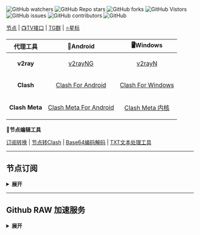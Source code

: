 <p>

  <img alt="GitHub watchers" src="https://img.shields.io/github/watchers/aa1555/Repository"> 

  <img alt="GitHub Repo stars" src="https://img.shields.io/github/stars/aa1555/Repository"> 

  <img alt="GitHub forks" src="https://img.shields.io/github/forks/aa1555/Repository">

  <img alt="GitHub Vistors" src="https://visitor-badge.laobi.icu/badge?page_id=aa1555.Repository">

  <img alt="GitHub issues" src="https://img.shields.io/github/issues/aa1555/Repository"> 

  <img alt="GitHub contributors" src="https://img.shields.io/github/contributors/aa1555/Repository"> 

  <img alt="GitHub" src="https://img.shields.io/github/license/aa1555/Repository">

</p>








[节点](https://github.com/aa1555/Repository/tree/main/Nodes)  | 
[📺TV接口](https://github.com/aa1555/Repository/blob/main/TV%E6%8E%A5%E5%8F%A3.md) | 
[TG群](https://github.com/aa1555/Repository/blob/main/TG%E7%BE%A4.md) | 
[⭐星标](https://github.com/aa1555?tab=stars)







|  代理工具  | 📱Android  | 🖥Windows  |  
|  ----  | ----   | ----  |  
| <p align="center"><b>v2ray</b></p> | <p align="center">[v2rayNG](https://github.com/2dust/v2rayNG/releases)</p> |<p align="center"> [v2rayN](https://github.com/2dust/v2rayN/releases)</p> |  
| <p align="center"><b>Clash</b></p>  |<p align="center"> [Clash For Android](https://github.com/Kr328/ClashForAndroid/releases) </p>|<p align="center"> [Clash For Windows](https://github.com/Fndroid/clash_for_windows_pkg/releases) </p>|  
| <p align="center"><b>Clash Meta</b></p>  |<p align="center"> [Clash Meta For Android](https://github.com/MetaCubeX/ClashMetaForAndroid/releases) </p>|<p align="center"> [Clash Meta 内核](https://github.com/MetaCubeX/Clash.Meta/releases) </p>|  







 🔧<b>节点编辑工具</b>

[订阅转换](https://bianyuan.xyz/) | [节点转Clash](https://v1.v2rayse.com/v2ray-clash/) | [Base64编码解码](https://tool.oschina.net/encrypt?type=3) | [TXT文本处理工具](http://www.txttool.com/)

<hr>








## 节点订阅

<details>
  
  <summary><b>展开</b></summary>

- <b>Clash 订阅链接：</b>
 `https://ghproxy.com/https://raw.githubusercontent.com/aa1555/Repository/main/Nodes/Clash.txt`

- <b>V2Ray 订阅链接：</b>
 `https://ghproxy.com/https://raw.githubusercontent.com/aa1555/Repository/main/Nodes/V2Ray.txt`

<hr>

### [get_subscribe](https://github.com/ermaozi/get_subscribe) 

- <b>Clash订阅链接：</b>
 `https://ghproxy.com/https://raw.githubusercontent.com/ermaozi/get_subscribe/main/subscribe/clash.yml`

- <b>V2ray订阅链接：</b>
 `https://ghproxy.com/https://raw.githubusercontent.com/ermaozi/get_subscribe/main/subscribe/v2ray.txt`

<hr>

### [free_clash_vpn](https://github.com/ermaozi01/free_clash_vpn)

- <b>Clash订阅链接：</b>
  `https://ghproxy.com/https://raw.githubusercontent.com/ermaozi01/free_clash_vpn/main/subscribe/clash.yml`

- <b>V2Ray订阅链接：</b>
  `https://ghproxy.com/https://raw.githubusercontent.com/ermaozi01/free_clash_vpn/main/subscribe/v2ray.txt`

<hr>

### [Proxy](https://github.com/tbbatbb/Proxy) 

- <b>Clash订阅链接:</b>
  `https://ghproxy.com/https://raw.githubusercontent.com/tbbatbb/Proxy/master/dist/clash.config.yaml`
  
- <b>V2Ray订阅链接:</b>
  `https://ghproxy.com/https://raw.githubusercontent.com/tbbatbb/Proxy/master/dist/v2ray.config.txt`

<hr>

### [freenode](https://github.com/ripaojiedian/freenode)

- <b>Clash订阅：</b>
  `https://ghproxy.com/https://raw.githubusercontent.com/ripaojiedian/freenode/main/clash`

- <b>通用base64/v2ray订阅：</b>
  `https://ghproxy.com/https://raw.githubusercontent.com/ripaojiedian/freenode/main/sub`

<hr>

### [Nodpai](https://github.com/Paimonhub/Nodpai)

 - <b>Clash订阅：</b>
   `https://sub.pmsub.me/clash.yaml`

- <b>通用base64/v2ray订阅：</b>

  `https://sub.pmsub.me/base64`

<hr>

### [v2ray](https://github.com/mfuu/v2ray)

- <b>Clash订阅：</b>
  `https://ghproxy.com/https://raw.githubusercontent.com/mfuu/v2ray/master/clash.yaml`

- <b>V2Ray订阅链接:</b>
  `https://ghproxy.com/https://raw.githubusercontent.com/mfuu/v2ray/master/v2ray`

<hr>

### [Free-servers](https://github.com/Pawdroid/Free-servers)

- <b>订阅链接：</b>
   `https://ghproxy.com/https://raw.githubusercontent.com/Pawdroid/Free-servers/main/sub`

<hr>

### TG群[OEO公益免费节点](https://t.me/oeo12)

- <b>Clash订阅链接：</b>

  `https://tt.vg/PZNLh`

- <b>通用订阅链接：</b>

  `https://tt.vg/eHAmR`

<hr>

### [Auto_proxy](https://github.com/w1770946466/Auto_proxy)

<details>
  
  <summary><b>展开复制订阅链接</b></summary>

- <b>多协议Base64编码：</b>

  `https://ghproxy.com/https://raw.githubusercontent.com/w1770946466/Auto_proxy/main/Long_term_subscription_num`

  `合并节点总数: 910`

- <b>多协议Base64编码：</b>

  `https://ghproxy.com/https://raw.githubusercontent.com/w1770946466/Auto_proxy/main/Long_term_subscription1`

  `合并节点总数: 114`

- <b>多协议Base64编码：</b>

  `https://ghproxy.com/https://raw.githubusercontent.com/w1770946466/Auto_proxy/main/Long_term_subscription2`

  `合并节点总数: 114`

- <b>多协议Base64编码：</b>

  `https://ghproxy.com/https://raw.githubusercontent.com/w1770946466/Auto_proxy/main/Long_term_subscription3`

  `合并节点总数: 114`

- <b>多协议Base64编码：</b>

  `https://ghproxy.com/https://raw.githubusercontent.com/w1770946466/Auto_proxy/main/Long_term_subscription4`

  `合并节点总数: 114`

- <b>多协议Base64编码：</b>

  `https://ghproxy.com/https://raw.githubusercontent.com/w1770946466/Auto_proxy/main/Long_term_subscription5`

  `合并节点总数: 114`

- <b>多协议Base64编码：</b>

  `https://ghproxy.com/https://raw.githubusercontent.com/w1770946466/Auto_proxy/main/Long_term_subscription6`

  `合并节点总数: 114`

- <b>多协议Base64编码：</b>

  `https://ghproxy.com/https://raw.githubusercontent.com/w1770946466/Auto_proxy/main/Long_term_subscription7`

  `合并节点总数: 114`

- <b>多协议Base64编码：</b>

  `https://ghproxy.com/https://raw.githubusercontent.com/w1770946466/Auto_proxy/main/Long_term_subscription8`

  `合并节点总数: 112`

- <b>Clash 订阅链接：</b>

  `https://ghproxy.com/https://raw.githubusercontent.com/w1770946466/Auto_proxy/main/Long_term_subscription1.yaml`

- <b>Clash 订阅链接：</b>

  `https://ghproxy.com/https://raw.githubusercontent.com/w1770946466/Auto_proxy/main/Long_term_subscription2.yaml`

- <b>Clash 订阅链接：</b>

  `https://ghproxy.com/https://raw.githubusercontent.com/w1770946466/Auto_proxy/main/Long_term_subscription3.yaml`
  
</details>

</details>

<hr>

## Github RAW 加速服务 

<details>
  
  <summary><b>展开</b></summary>

- 后面接raw地址
  
  `https://ghproxy.com/`

- 后面接raw地址

  `https://ghproxy.net/`

- 后面接用户名/后面部分
  
  `https://raw.fastgit.org/`

 - 后面接用户名/后面部分,同时把main前面的/改成@

   `https://cdn.jsdelivr.net/gh/`

</details>

